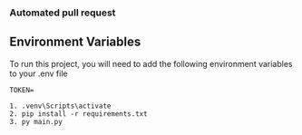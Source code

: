 ### Automated pull request

## Environment Variables

To run this project, you will need to add the following environment variables to your .env file

`TOKEN=`

```
1. .venv\Scripts\activate
2. pip install -r requirements.txt
3. py main.py
```

